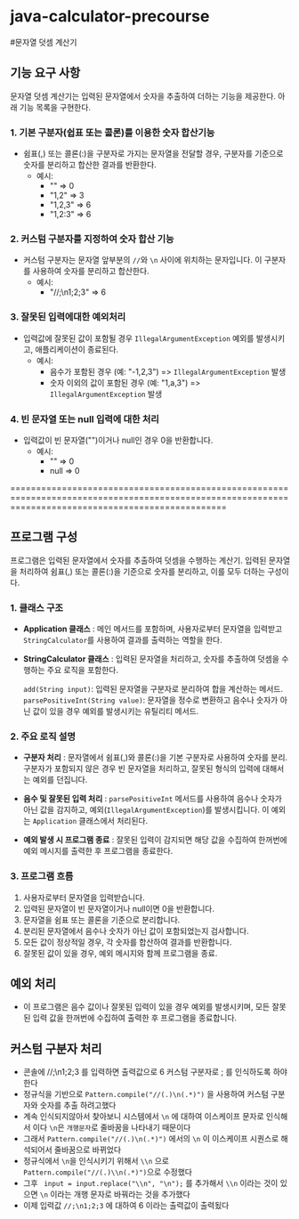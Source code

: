 # java-calculator-precourse

#문자열 덧셈 계산기

## 기능 요구 사항

문자열 덧셈 계산기는 입력된 문자열에서 숫자을 추출하여 더하는 기능을 제공한다.
아래 기능 목록을 구현한다.

### 1. 기본 구분자(쉽표 또는 콜론)를 이용한 숫자 합산기능
- 쉼표(,) 또는 콜론(:)을 구분자로 가지는 문자열을 전달할 경우, 구분자를 기준으로 숫자를 분리하고 합산한 결과를 반환한다.
  - 예시: 
    - "" => 0
    - "1,2" => 3
    - "1,2,3" => 6
    - "1,2:3" => 6

### 2. 커스텀 구분자를 지정하여 숫자 합산 기능
- 커스텀 구분자는 문자열 앞부분의 `//`와 `\n` 사이에 위치하는 문자입니다. 이 구분자를 사용하여 숫자를 분리하고 합산한다.
  - 예시: 
    - "//;\n1;2;3" => 6

### 3. 잘못된 입력에대한 예외처리

- 입력값에 잘못된 값이 포함될 경우 `IllegalArgumentException` 예외를 발생시키고, 애플리케이션이 종료된다.
  - 예시: 
    - 음수가 포함된 경우 (예: "-1,2,3") => `IllegalArgumentException` 발생
    - 숫자 이외의 값이 포함된 경우 (예: "1,a,3") => `IllegalArgumentException` 발생

### 4. 빈 문자열 또는 null 입력에 대한 처리
- 입력값이 빈 문자열("")이거나 null인 경우 0을 반환합니다.
  - 예시: 
    - "" => 0
    - null => 0

======================================================================================================================================================

## 프로그램 구성

프로그램은 입력된 문자열에서 숫자를 추출하여 덧셈을 수행하는 계산기.
입력된 문자열을 처리하여 쉼표(,) 또는 콜론(:)을 기준으로 숫자를 분리하고, 이를 모두 더하는 구성이다.


### 1. 클래스 구조

- **Application  클래스** : 메인 메서드를 포함하며, 사용자로부터 문자열을 입력받고 `StringCalculator`를 사용하여 결과를 출력하는 역할을 한다.

- **StringCalculator 클래스** : 입력된 문자열을 처리하고, 숫자를 추출하여 덧셈을 수행하는 주요 로직을 포함한다.

   `add(String input)`: 입력된 문자열을 구분자로 분리하여 합을 계산하는 메서드.
   `parsePositiveInt(String value)`: 문자열을 정수로 변환하고 음수나 숫자가 아닌 값이 있을 경우 예외를 발생시키는 유틸리티 메서드.



### 2. 주요 로직 설명

- **구분자 처리** : 문자열에서 쉼표(,)와 콜론(:)을 기본 구분자로 사용하여 숫자를 분리. 구분자가 포함되지 않은 경우 빈 문자열을 처리하고, 잘못된 형식의 입력에 대해서는 예외를 던집니다.

- **음수 및 잘못된 입력 처리** : `parsePositiveInt` 메서드를 사용하여 음수나 숫자가 아닌 값을 감지하고, 예외(`IllegalArgumentException`)를 발생시킵니다. 이 예외는 `Application` 클래스에서 처리된다.
- **예외 발생 시 프로그램 종료** : 잘못된 입력이 감지되면 해당 값을 수집하여 한꺼번에 예외 메시지를 출력한 후 프로그램을 종료한다.

### 3. 프로그램 흐름
1. 사용자로부터 문자열을 입력받습니다.
2. 입력된 문자열이 빈 문자열이거나 null이면 0을 반환합니다.
3. 문자열을 쉼표 또는 콜론을 기준으로 분리합니다.
4. 분리된 문자열에서 음수나 숫자가 아닌 값이 포함되었는지 검사합니다.
5. 모든 값이 정상적일 경우, 각 숫자를 합산하여 결과를 반환합니다.
6. 잘못된 값이 있을 경우, 예외 메시지와 함께 프로그램을 종료.

## 예외 처리
- 이 프로그램은 음수 값이나 잘못된 입력이 있을 경우 예외를 발생시키며, 모든 잘못된 입력 값을 한꺼번에 수집하여 출력한 후 프로그램을 종료합니다.

## 커스텀 구분자 처리
- 콘솔에  //;\n1;2;3  를 입력하면 출력값으로 6  커스텀 구분자로 ; 를 인식하도록 하야 한다
- 정규식을 기반으로 `Pattern.compile("//(.)\n(.*)")` 을 사용하여 커스텀 구분자와 숫자를 추출 하려고했다
- 계속 인식되지않아서 찾아보니 시스템에서 `\n`  에 대하여 이스케이프 문자로 인식해서 이다   `\n`은 `개행문자`로 줄바꿈을 나타내기 때문이다
- 그래서 `Pattern.compile("//(.)\n(.*)")` 에서의  `\n` 이 이스케이프 시퀀스로 해석되어서 줄바꿈으로 바뀌었다 
- 정규식에서 `\n`을 인식시키기 위해서 `\\n` 으로  `Pattern.compile("//(.)\\n(.*)")`으로 수정했다
- 그후 ` input = input.replace("\\n", "\n");` 를 추가해서 `\\n` 이라는 것이 있으면  `\n` 이라는 개행 문자로 바꿔라는 것을 추가했다
- 이제 입력값 ` //;\n1;2;3 `  에 대하여  6 이라는 출력값이 출력됬다



